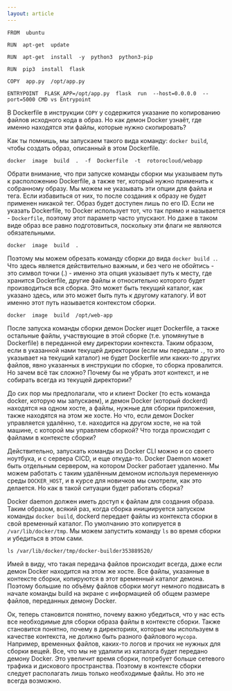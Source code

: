 ```yaml
---
layout: article
---
```

```
FROM  ubuntu

RUN  apt-get  update  

RUN  apt-get  install  -y  python3  python3-pip

RUN  pip3  install  flask

COPY  app.py  /opt/app.py

ENTRYPOINT  FLASK_APP=/opt/app.py  flask  run  --host=0.0.0.0  --port=5000 CMD vs Entrypoint
```

В Dockerfile в инструкции `COPY` у содержится указание по копированию файлов исходного кода в образ. Но как демон Docker узнаёт, где именно находятся эти файлы, которые нужно скопировать? 

Как ты помнишь, мы запускаем такого вида команду: `docker build`, чтобы создать образ, описанный в этом Dockerfile. 

```
docker  image  build  .  -f  Dockerfile  -t  rotorocloud/webapp
```

Обрати внимание, что при запуске команды сборки мы указываем путь к расположению Dockerfile, а также тег, который нужно применить к собранному образу. Мы можем не указывать эти опции для файла и тега. Если избавиться от них, то после создания к образу не будет применен никакой тег. Образ будет доступен лишь по его ID. Если не указать Dockerfile, то Docker использует тот, что так прямо и называется - `Dockerfile`, поэтому этот параметр часто упускают. Но даже в таком виде образ все равно подготовиться, поскольку эти флаги не являются обязательными.

```
docker  image  build  .
```

Поэтому мы можем обрезать команду сборки до вида `docker build .`. Что здесь является действительно важным, и без чего не обойтись - это символ точки (.) - именно эта опция указывает путь к месту, где хранится Dockerfile, другие файлы и относительно которого будет производиться вся сборка. Это может быть текущий каталог, как указано здесь, или это может быть путь к другому каталогу. И вот именно этот путь называется контекстом сборки.

```
docker  image  build  /opt/web-app
```

После запуска команды сборки демон Docker ищет Dockerfile, а также остальные файлы, участвующие в этой сборке (т.е. упомянутые в Dockerfile) в переданной ему директории контекста. Таким образом, если в указанной нами текущей директории (если мы передали `.`, то это указывает на текущий каталог) не будет Dockerfile или каких-то других файлов, явно указанных в инструкции по сборке, то сборка провалится. Но зачем всё так сложно? Почему бы не убрать этот контекст, и не собирать всегда из текущей директории?

До сих пор мы предполагали, что и клиент Docker (то есть команда docker, которую мы запускаем), и демон Docker (который dockerd) находятся на одном хосте, а файлы, нужные для сборки приложения, также находятся на этом же хосте. Но что, если демон Docker управляется удалённо, т.е. находится на другом хосте, не на той машине, с которой мы управляем сборкой? Что тогда происходит с файлами в контексте сборки?

Действительно, запускать команды из Docker CLI можно и со своего ноутбука, и с сервера CICD, и еще откуда-то. Docker Daemon может быть отдельным сервером, на котором Docker работает удаленно. Мы можем работать с таким удалённым демоном используя переменную среды `DOCKER_HOST`, и в курсе для новичков мы смотрели, как это делается. Но как в такой ситуации будет работать сборка? 

Docker daemon должен иметь доступ к файлам для создания образа. Таким образом, всякий раз, когда сборка инициируется запуском команды `docker build`, dockerd передает файлы из контекста сборки в свой временный каталог. По умолчанию это копируется в `/var/lib/docker/tmp`. Мы можем запустить команду `ls` во время сборки и убедиться в этом сами.

```
ls /var/lib/docker/tmp/docker-builder353889520/
```

Имей в виду, что такая передача файлов происходит всегда, даже если демон Docker находится на этом же хосте. Все файлы, указанные в контексте сборки, копируются в этот временный каталог демона. Поэтому большие по объёму файлов сборки могут немного подвисать в начале команды build на экране с информацией об общем размере файлов, переданных демону Docker.

Ок, теперь становится понятно, почему важно убедиться, что у нас есть все необходимые для сборки образа файлы в контексте сборки. Также становится понятно, почему в директориях, которые мы используем в качестве контекста, не должно быть разного файлового `мусора`. Например, временных файлов, каких-то логов и прочих не нужных для сборки вещей. Все, что мы не удалили из каталога будет передано демону Docker. Это увеличит время сборки, потребует больше сетевого трафика и дискового пространства. Поэтому в контексте сборки следует располагать лишь только необходимые файлы. Но это не всегда возможно.
